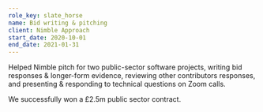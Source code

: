 ```yaml
---
role_key: slate_horse
name: Bid writing & pitching
client: Nimble Approach
start_date: 2020-10-01
end_date: 2021-01-31
---
```

Helped Nimble pitch for two public-sector software projects, writing bid responses & longer-form evidence, reviewing other contributors responses, and presenting & responding to technical questions on Zoom calls.

We successfully won a £2.5m public sector contract.
